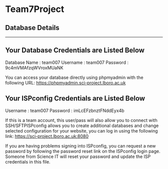 ﻿# Team7Project

## Database Details
-------------------------------------------
Your Database Credentials are Listed Below
-------------------------------------------
Database Name  : team007
Username       : team007
Password       : 9c4mVMAfzqWVroxMUaNK

You can access your database directly using phpmyadmin with the following URL:
https://phpmyadmin.sci-project.lboro.ac.uk

Your ISPconfig Credentials are Listed Below
-------------------------------------------
Username       : team007
Password       : imLcEFzbnztFNddEyx4b

If this is a team account, this user/pass will also allow you to connect with SSH/SFTPISPconfig allows you to create additional databases and change selected configuration for your website, you can log in using the following link:
https://sci-project.lboro.ac.uk:8080

If you are having problems signing into ISPconfig, you can request a new password by following the password reset link on the ISPconfig login page. Someone from Science IT will reset your password and update the ISP credentials in this file.
